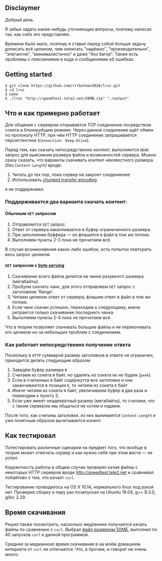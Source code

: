 ## Disclaymer

Добрый день.

Я забыл задать какие-нибудь уточняющие вопросы, поэтому написал так, как себе это представляю.

Времени было мало, поэтому я ставил перед собой больше задачу дописать всё целиком, чем написать "надёжно", "производительно", "элегантно", "минималистично" и даже "без багов". Также есть проблемы с пояснениями в коде и сообщениями об ошибках.

## Getting started
```
$ git clone https://github.com/rrrbatman2020/lruc.git
$ cd lruc
$ make
$ ./lruc "http://speedtest.tele2.net/50MB.zip" "./output"
```

## Что и как примерно работает

Для общения с сервером открывается TCP соединение посредством сокета в блокирубщем режиме.
Через данное соединение идёт обмен по протоколу HTTP, при чём HTTP соединение запрашивается персистентное (`Connection: Keep-Alive`).

Перед тем, как скачать непосредственно контент, выполняется `HEAD` запрос для выяснения размера файла и возможностей сервера.
Можно сразу сказать, что варианты скачивать контент неизвестного размера (без `Content-Length`) вроде:
1. Читать до тех пор, пока сервер на закроет соедениение
2. Использовать [chunked transfer encoding](https://en.wikipedia.org/wiki/Chunked_transfer_encoding)

я не поддерживал.

### Поддерживается два варианта скачать контент:
#### Обычным `GET` запросом

1. Отправляется `GET` запрос. 
2. Ответ от сервера накапливается в буфер ограниченного размера.
3. При заполнении буффера — он флашится в файл в том же потоке.
4. Выполняем пункты 2-3 пока не прочитаем всё.

В случае возникновения каких-либо ошибок, есть попытки повторить весь запрос целиком.

#### `GET` запросом с [byte serving](https://en.wikipedia.org/wiki/Byte_serving)

1. Скачивание всего файла делится на чанки разумного размера (мегабайты).
2. Пробуем скачать чанк, для этого отправляем `GET` запрос с заголовком 'Range'. 
3. Читаем целиком ответ от сервера, флашим ответ в файл в том же потоке.
4. Если чанк скачан успешно, переходим к следующему, иначе ретраится только скачивание последнего чанка.
5. Выполняем пункты 2-4 пока не прочитаем всё.

Что в теории позволяет скачивать большие файлы и не перекачивать его целиком из-за небольших проблем с соединением.

### Как работает непосредственно получение ответа 

Поскольку в `HTTP` суммарнй размер заголовков в ответе не ограничен, приходится делать следующим образом
1. Заведём буфер размера `N`
2. Считаем из сокета `N` байт, но удалять из сокета их не будем (`peek`)
3. Если в считанных `N` байт содержутся все заголовки и они заканчиваются в позиции `K`, то читаем из сокета `K` байт
4. Иначе читаем из сокета `N` байт, увеличиваем буфер в два раза и переходим к пункту 2.
5. Если уже имеет неадекватный размер (мегабайты), то считаем, что с таким сервером мы общаться не хотим и падаем.

После того, как считаны заголовки, из них вынимается `Content-Length` и уже понятным образом вычитывается конент.

## Как тестировал

Потестировать различные сценарии на предмет того, что вообще в теории может отвечать сервер и как нужно себя при этом вести — не успел.

Корректность работы в общем случае проверял качая файлы с некоторых HTTP серверов вроде http://speedtest.tele2.net и сравнивал побайтово с тем, что качает `curl`.

Тестирование проводилось на OS X 10.14, нормального linux под рукой нет.
Проверил сборку и пару раз позапускал на Ubuntu 19.04, g++ 8.3.0, glibc 2.29.

## Время скачивания

Решил также посмотреть, насколько медленнее получается качать файлы по сравнению с `curl`.
Выбрал [файл размером 50МБ](http://speedtest.tele2.net/50MB.zip), выполнил по 40 запусков `curl` и данной программой.

Среднее (и медианное) время скачивания в на моём домашнем интернете от `curl` не отличается.
Что, в прочем, и говорит не очень много.
